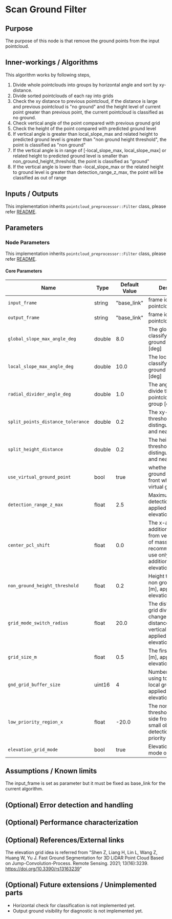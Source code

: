 # Scan Ground Filter

## Purpose

The purpose of this node is that remove the ground points from the input pointcloud.

## Inner-workings / Algorithms

This algorithm works by following steps,

1. Divide whole pointclouds into groups by horizontal angle and sort by xy-distance.
2. Divide sorted pointclouds of each ray into grids
3. Check the xy distance to previous pointcloud, if the distance is large and previous pointcloud is "no ground" and the height level of current point greater than previous point, the current pointcloud is classified as no ground.
4. Check vertical angle of the point compared with previous ground grid
5. Check the height of the point compared with predicted ground level
6. If vertical angle is greater than local_slope_max and related height to predicted ground level is greater than "non ground height threshold", the point is classified as "non ground"
7. If the vertical angle is in range of [-local_slope_max, local_slope_max] or related height to predicted ground level is smaller than non_ground_height_threshold, the point is classified as "ground"
8. If the vertical angle is lower than -local_slope_max or the related height to ground level is greater than detection_range_z_max, the point will be classified as out of range

## Inputs / Outputs

This implementation inherits `pointcloud_preprocessor::Filter` class, please refer [README](../README.md).

## Parameters

### Node Parameters

This implementation inherits `pointcloud_preprocessor::Filter` class, please refer [README](../README.md).

#### Core Parameters

| Name                              | Type   | Default Value | Description                                                                                                                                       |
| --------------------------------- | ------ | ------------- | ------------------------------------------------------------------------------------------------------------------------------------------------- |
| `input_frame`                     | string | "base_link"   | frame id of input pointcloud                                                                                                                      |
| `output_frame`                    | string | "base_link"   | frame id of output pointcloud                                                                                                                     |
| `global_slope_max_angle_deg`      | double | 8.0           | The global angle to classify as the ground or object [deg]                                                                                        |
| `local_slope_max_angle_deg`       | double | 10.0          | The local angle to classify as the ground or object [deg]                                                                                         |
| `radial_divider_angle_deg`        | double | 1.0           | The angle which divide the whole pointcloud to sliced group [deg]                                                                                 |
| `split_points_distance_tolerance` | double | 0.2           | The xy-distance threshold to to distinguishing far and near [m]                                                                                   |
| `split_height_distance`           | double | 0.2           | The height threshold to distinguishing far and near [m]                                                                                           |
| `use_virtual_ground_point`        | bool   | true          | whether to use the ground center of front wheels as the virtual ground point.                                                                     |
| `detection_range_z_max`           | float  | 2.5           | Maximum height of detection range [m], applied only for elevation_grid_mode                                                                       |
| `center_pcl_shift`                | float  | 0.0           | The x-axis offset of addition LiDARs from vehicle center of mass [m], <br /> recommended to use only for additional LiDARs in elevation_grid_mode |
| `non_ground_height_threshold`     | float  | 0.2           | Height threshold of non ground objects [m], applied only for elevation_grid_mode                                                                  |
| `grid_mode_switch_radius`         | float  | 20.0          | The distance where grid division mode change from by distance to by vertical angle [m],<br /> applied only for elevation_grid_mode                |
| `grid_size_m`                     | float  | 0.5           | The first grid size [m], applied only for elevation_grid_mode                                                                                     |
| `gnd_grid_buffer_size`            | uint16 | 4             | Number of grids using to estimate local ground slope,<br /> applied only for elevation_grid_mode                                                  |
| `low_priority_region_x`           | float  | -20.0         | The non-zero x threshold in back side from which small objects detection is low priority [m]                                                      |
| `elevation_grid_mode`             | bool   | true          | Elevation grid scan mode option                                                                                                                   |

## Assumptions / Known limits

The input_frame is set as parameter but it must be fixed as base_link for the current algorithm.

## (Optional) Error detection and handling

## (Optional) Performance characterization

## (Optional) References/External links

The elevation grid idea is referred from "Shen Z, Liang H, Lin L, Wang Z, Huang W, Yu J. Fast Ground Segmentation for 3D LiDAR Point Cloud Based on Jump-Convolution-Process. Remote Sensing. 2021; 13(16):3239. <https://doi.org/10.3390/rs13163239>"

## (Optional) Future extensions / Unimplemented parts

- Horizontal check for classification is not implemented yet.
- Output ground visibility for diagnostic is not implemented yet.
